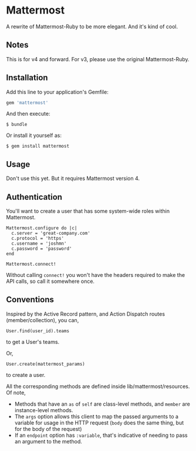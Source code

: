 # Mattermost

A rewrite of Mattermost-Ruby to be more elegant. And it's kind of cool.

## Notes

This is for v4 and forward. For v3, please use the original Mattermost-Ruby.

## Installation

Add this line to your application's Gemfile:

```ruby
gem 'mattermost'
```

And then execute:

    $ bundle

Or install it yourself as:

    $ gem install mattermost

## Usage

Don't use this yet. But it requires Mattermost version 4.

## Authentication

You'll want to create a user that has some system-wide roles within Mattermost.

    Mattermost.configure do |c|
      c.server = 'great-company.com'
      c.protocol = 'https'
      c.username = 'joshmn'
      c.password = 'password'
    end
    
    Mattermost.connect!

Without calling `connect!` you won't have the headers required to make the API calls, so call it somewhere once.

## Conventions

Inspired by the Active Record pattern, and Action Dispatch routes (member/collection), you can,

    User.find(user_id).teams

to get a User's teams.

Or, 

    User.create(mattermost_params)

to create a user.

All the corresponding methods are defined inside lib/mattermost/resources. Of note,

* Methods that have an `as` of `self` are class-level methods, and `member` are instance-level methods.
* The `args` option allows this client to map the passed arguments to a variable for usage in the HTTP request (`body` does the same thing, but for the body of the request)
* If an `endpoint` option has `:variable`, that's indicative of needing to pass an argument to the method.

